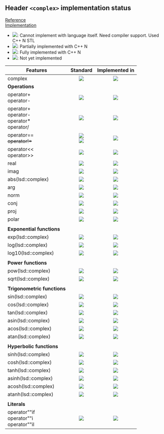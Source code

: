 ## Header `<complex>` implementation status

[Reference](https://en.cppreference.com/w/cpp/header/complex)  
[Implementation](../include/lsd/complex.h)

* ![](https://img.shields.io/badge/C%2B%2B-N-red): Cannot implement with language itself. Need compiler support. Used C++ N STL
* ![](https://img.shields.io/badge/C%2B%2B-N-blue): Partially implemented with C++ N
* ![](https://img.shields.io/badge/C%2B%2B-N-green): Fully implemented with C++ N
* ![][notyet]: Not yet implemented

| Features                                     | Standard             | Implemented in                    |
|----------------------------------------------|:--------------------:|:---------------------------------:|
| complex                                      | ![][legacy]          | ![][notyet]                       |
| **Operations**                               |                      |                                   |
| operator+ <br/>operator-                     | ![][legacy]          | ![][notyet]                       |
| operator+ <br/>operator- <br/>operator* <br/>operator/ | ![][legacy]          | ![][notyet]                       |
| operator== <br/>~~operator!=~~               | ![][legacy] <br/>![][legacy] | ![][notyet]                       |
| operator\<\< <br/>operator>>                 | ![][legacy]          | ![][notyet]                       |
| real                                         | ![][legacy]          | ![][notyet]                       |
| imag                                         | ![][legacy]          | ![][notyet]                       |
| abs(lsd::complex)                             | ![][legacy]          | ![][notyet]                       |
| arg                                          | ![][legacy]          | ![][notyet]                       |
| norm                                         | ![][legacy]          | ![][notyet]                       |
| conj                                         | ![][legacy]          | ![][notyet]                       |
| proj                                         | ![][cpp11]           | ![][notyet]                       |
| polar                                        | ![][legacy]          | ![][notyet]                       |
|                                              |                      |                                   |
| **Exponential functions**                    |                      |                                   |
| exp(lsd::complex)                             | ![][legacy]          | ![][notyet]                       |
| log(lsd::complex)                             | ![][legacy]          | ![][notyet]                       |
| log10(lsd::complex)                           | ![][legacy]          | ![][notyet]                       |
|                                              |                      |                                   |
| **Power functions**                          |                      |                                   |
| pow(lsd::complex)                             | ![][legacy]          | ![][notyet]                       |
| sqrt(lsd::complex)                            | ![][legacy]          | ![][notyet]                       |
|                                              |                      |                                   |
| **Trigonometric functions**                  |                      |                                   |
| sin(lsd::complex)                             | ![][legacy]          | ![][notyet]                       |
| cos(lsd::complex)                             | ![][legacy]          | ![][notyet]                       |
| tan(lsd::complex)                             | ![][legacy]          | ![][notyet]                       |
| asin(lsd::complex)                            | ![][cpp11]           | ![][notyet]                       |
| acos(lsd::complex)                            | ![][cpp11]           | ![][notyet]                       |
| atan(lsd::complex)                            | ![][cpp11]           | ![][notyet]                       |
|                                              |                      |                                   |
| **Hyperbolic functions**                     |                      |                                   |
| sinh(lsd::complex)                            | ![][legacy]          | ![][notyet]                       |
| cosh(lsd::complex)                            | ![][legacy]          | ![][notyet]                       |
| tanh(lsd::complex)                            | ![][legacy]          | ![][notyet]                       |
| asinh(lsd::complex)                           | ![][cpp11]           | ![][notyet]                       |
| acosh(lsd::complex)                           | ![][cpp11]           | ![][notyet]                       |
| atanh(lsd::complex)                           | ![][cpp11]           | ![][notyet]                       |
|                                              |                      |                                   |
| **Literals**                                 |                      |                                   |
| operator""if <br/>operator""i <br/>operator""il | ![][cpp14]           | ![][notyet]                       |


<!--
	C++11: 29	| 0
	C++14: 1	| 0

	Total: 30	| 0-->

[notyet]: https://img.shields.io/badge/Not_yet-orange
[removed]: https://img.shields.io/badge/Removed-red
[legacy]: https://img.shields.io/badge/legacy-grey

[cppno11]: https://img.shields.io/badge/C%2B%2B-11-red
[cppno14]: https://img.shields.io/badge/C%2B%2B-14-red
[cppno17]: https://img.shields.io/badge/C%2B%2B-17-red
[cppno20]: https://img.shields.io/badge/C%2B%2B-20-red
[cppno23]: https://img.shields.io/badge/C%2B%2B-23-red

[cpppt11]: https://img.shields.io/badge/C%2B%2B-11-blue
[cpppt14]: https://img.shields.io/badge/C%2B%2B-14-blue
[cpppt17]: https://img.shields.io/badge/C%2B%2B-17-blue
[cpppt20]: https://img.shields.io/badge/C%2B%2B-20-blue
[cpppt23]: https://img.shields.io/badge/C%2B%2B-23-blue

[cpp11]: https://img.shields.io/badge/C%2B%2B-11-green
[cpp14]: https://img.shields.io/badge/C%2B%2B-14-green
[cpp17]: https://img.shields.io/badge/C%2B%2B-17-green
[cpp20]: https://img.shields.io/badge/C%2B%2B-20-green
[cpp23]: https://img.shields.io/badge/C%2B%2B-23-green
